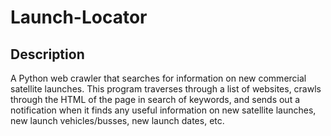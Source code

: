 # Launch-Locator

## Description
A Python web crawler that searches for information on new commercial satellite launches. This program traverses through a list of websites, crawls through the HTML of the page in search of keywords, and sends out a notification when it finds any useful information on new satellite launches, new launch vehicles/busses, new launch dates, etc.